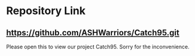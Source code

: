 # Repository Link

https://github.com/ASHWarriors/Catch95.git
--
Please open this to view our project Catch95.
Sorry for the inconvenience.
